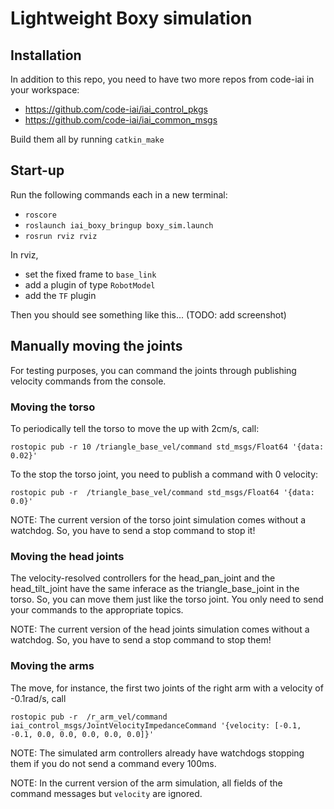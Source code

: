 # Lightweight Boxy simulation

## Installation
In addition to this repo, you need to have two more repos from code-iai in your workspace:
  * https://github.com/code-iai/iai_control_pkgs
  * https://github.com/code-iai/iai_common_msgs

Build them all by running ```catkin_make```

## Start-up
Run the following commands each in a new terminal:
  * ```roscore```
  * ```roslaunch iai_boxy_bringup boxy_sim.launch```
  * ```rosrun rviz rviz```

In rviz,
  * set the fixed frame to ```base_link```
  * add a plugin of type ```RobotModel```
  * add the ```TF``` plugin

Then you should see something like this... (TODO: add screenshot)

## Manually moving the joints
For testing purposes, you can command the joints through publishing velocity commands from the console.

### Moving the torso
To periodically tell the torso to move the up with 2cm/s, call:

```rostopic pub -r 10 /triangle_base_vel/command std_msgs/Float64 '{data: 0.02}'```

To the stop the torso joint, you need to publish a command with 0 velocity:

```rostopic pub -r  /triangle_base_vel/command std_msgs/Float64 '{data: 0.0}'```

NOTE: The current version of the torso joint simulation comes without a watchdog. So, you have to send a stop command to stop it!

### Moving the head joints
The velocity-resolved controllers for the head_pan_joint and the head_tilt_joint have the same inferace as the triangle_base_joint in the torso. So, you can move them just like the torso joint. You only need to send your commands to the appropriate topics.

NOTE: The current version of the head joints simulation comes without a watchdog. So, you have to send a stop command to stop them!

### Moving the arms
The move, for instance, the first two joints of the right arm with a velocity of -0.1rad/s, call

```rostopic pub -r  /r_arm_vel/command iai_control_msgs/JointVelocityImpedanceCommand '{velocity: [-0.1, -0.1, 0.0, 0.0, 0.0, 0.0, 0.0]}'```

NOTE: The simulated arm controllers already have watchdogs stopping them if you do not send a command every 100ms.

NOTE: In the current version of the arm simulation, all fields of the command messages but ```velocity``` are ignored.
